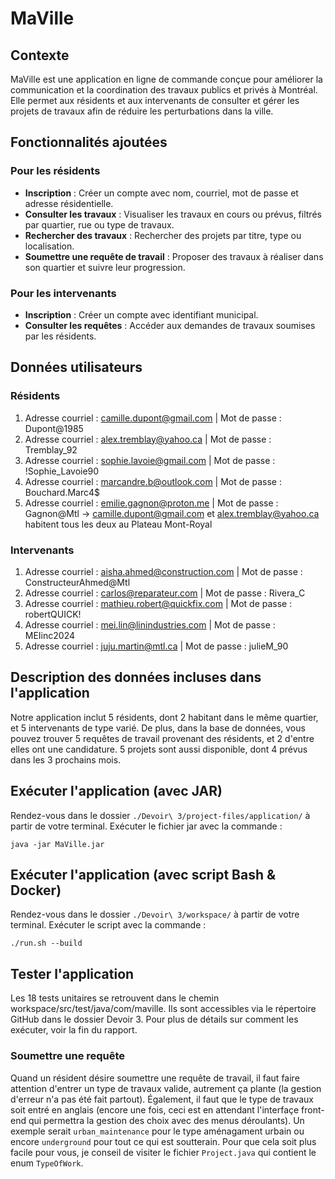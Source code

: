 # MaVille

## Contexte
MaVille est une application en ligne de commande conçue pour améliorer la communication et la coordination des travaux publics et privés à Montréal. Elle permet aux résidents et aux intervenants de consulter et gérer les projets de travaux afin de réduire les perturbations dans la ville.

## Fonctionnalités ajoutées

### Pour les résidents
- **Inscription** : Créer un compte avec nom, courriel, mot de passe et adresse résidentielle.
- **Consulter les travaux** : Visualiser les travaux en cours ou prévus, filtrés par quartier, rue ou type de travaux.
- **Rechercher des travaux** : Rechercher des projets par titre, type ou localisation.
- **Soumettre une requête de travail** : Proposer des travaux à réaliser dans son quartier et suivre leur progression.

### Pour les intervenants
- **Inscription** : Créer un compte avec identifiant municipal.
- **Consulter les requêtes** : Accéder aux demandes de travaux soumises par les résidents.

## Données utilisateurs

### Résidents
1. Adresse courriel : camille.dupont@gmail.com | Mot de passe : Dupont@1985
2. Adresse courriel : alex.tremblay@yahoo.ca | Mot de passe : Tremblay_92
3. Adresse courriel : sophie.lavoie@gmail.com | Mot de passe : !Sophie_Lavoie90
4. Adresse courriel : marcandre.b@outlook.com | Mot de passe : Bouchard.Marc4$
5. Adresse courriel : emilie.gagnon@proton.me | Mot de passe : Gagnon@Mtl
-> camille.dupont@gmail.com et alex.tremblay@yahoo.ca habitent tous les deux au Plateau Mont-Royal

### Intervenants
1. Adresse courriel : aisha.ahmed@construction.com | Mot de passe : ConstructeurAhmed@Mtl
2. Adresse courriel : carlos@reparateur.com | Mot de passe : Rivera_C
3. Adresse courriel : mathieu.robert@quickfix.com | Mot de passe : robertQUICK!
4. Adresse courriel : mei.lin@linindustries.com | Mot de passe : MEIinc2024
5. Adresse courriel : juju.martin@mtl.ca | Mot de passe : julieM_90

## Description des données incluses dans l'application
Notre application inclut 5 résidents, dont 2 habitant dans le même quartier, et 5 intervenants de type varié.
De plus, dans la base de données, vous pouvez trouver 5 requêtes de travail provenant des résidents, et 2 d'entre elles ont une candidature. 5 projets sont aussi disponible, dont 4 prévus dans les 3 prochains mois. 

## Exécuter l'application (avec JAR)
Rendez-vous dans le dossier `./Devoir\ 3/project-files/application/` à partir de votre terminal. Exécuter le fichier jar avec la commande :
```shell
java -jar MaVille.jar
```

## Exécuter l'application (avec script Bash & Docker)
Rendez-vous dans le dossier `./Devoir\ 3/workspace/` à partir de votre terminal. Exécuter le script avec la commande :
```shell
./run.sh --build
```

## Tester l'application
Les 18 tests unitaires se retrouvent dans le chemin workspace/src/test/java/com/maville. Ils sont accessibles via le répertoire GitHub dans le dossier Devoir 3. Pour plus de détails sur comment les exécuter, voir la fin du rapport.

### Soumettre une requête
Quand un résident désire soumettre une requête de travail, il faut faire attention d'entrer un type de travaux valide, autrement ça plante (la gestion d'erreur n'a pas été fait partout). Également, il faut que le type de travaux soit entré en anglais (encore une fois, ceci est en attendant l'interfaçe front-end qui permettra la gestion des choix avec des menus déroulants). Un exemple serait `urban_maintenance` pour le type aménagament urbain ou encore `underground` pour tout ce qui est soutterain. Pour que cela soit plus facile pour vous, je conseil de visiter le fichier `Project.java` qui contient le enum `TypeOfWork`. 

